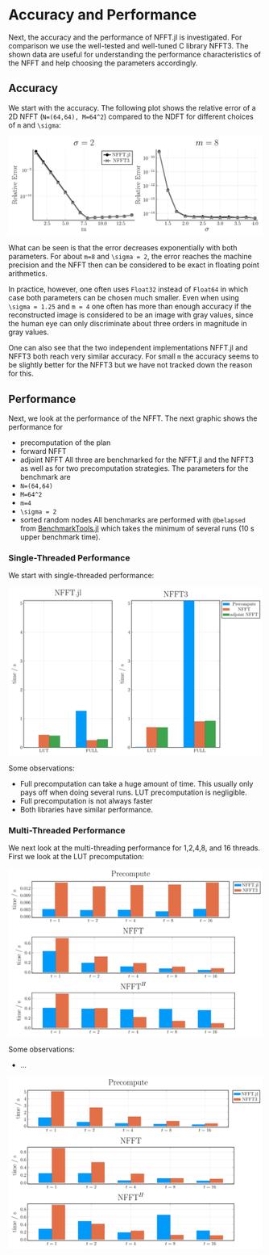 # Accuracy and Performance

Next, the accuracy and the performance of NFFT.jl is investigated. For comparison we use
the well-tested and well-tuned C library NFFT3. The shown data are useful for understanding
the performance characteristics of the NFFT and help choosing the parameters accordingly.

## Accuracy

We start with the accuracy. The following plot shows the relative error of a 2D NFFT (``N=(64,64), M=64^2``) compared to the NDFT for different choices of ``m`` and ``\sigma``:

![Accurracy](./assets/accuracy_D2.svg)

What can be seen is that the error decreases exponentially with both parameters. For about ``m=8`` and ``\sigma = 2``, the error reaches the machine precision and the NFFT then can be considered to be exact in floating point arithmetics.

In practice, however, one often uses `Float32` instead of `Float64` in which case both parameters can be chosen much smaller. Even when using ``\sigma = 1.25`` and ``m = 4`` one often has more than enough accuracy if the reconstructed image is considered to be an image with gray values, since the human eye can only discriminate about three orders in magnitude in gray values.

One can also see that the two independent implementations NFFT.jl and NFFT3 both reach very similar accuracy. For small ``m`` the accuracy seems to be slightly better for the NFFT3 but we have not tracked down the reason for this.

## Performance

Next, we look at the performance of the NFFT. The next graphic shows the performance for
* precomputation of the plan
* forward NFFT
* adjoint NFFT
All three are benchmarked for the NFFT.jl and the NFFT3 as well as for two precomputation strategies. The parameters for the benchmark are 
* ``N=(64,64)``
* ``M=64^2``
* ``m=4``
* ``\sigma = 2``
* sorted random nodes
All benchmarks are performed with `@belapsed` from [BenchmarkTools.jl](https://github.com/JuliaCI/BenchmarkTools.jl) which takes the minimum of several runs (10 s upper benchmark time).

### Single-Threaded Performance

We start with single-threaded performance:

![Performance Serial](./assets/performance_serial.svg)

Some observations:
* Full precomputation can take a huge amount of time. This usually only pays off when doing several runs. LUT precomputation is negligible.
* Full precomputation is not always faster
* Both libraries have similar performance.

### Multi-Threaded Performance

We next look at the multi-threading performance for 1,2,4,8, and 16 threads. First we look at the LUT precomputation:

![Performance Multi-threaded](./assets/performance_mt_LUT.svg)

Some observations:
* ...

![Performance Multi-threaded](./assets/performance_mt_FULL.svg)

